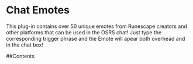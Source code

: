 # Chat Emotes
This plug-in contains over 50 unique emotes from Runescape creators and other platforms that can be used in the OSRS chat! Just type the corresponding trigger phrase and the Emote will apear both overhead and in the chat box!


##Contents


